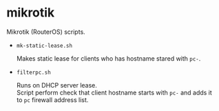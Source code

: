# mikrotik
Mikrotik (RouterOS) scripts.

- `mk-static-lease.sh`

   Makes static lease for clients who has hostname stared with `pc-`.

- `filterpc.sh`

   Runs on DHCP server lease.  
   Script perform check that client hostname starts with `pc-` and adds it  
   to `pc` firewall address list.
